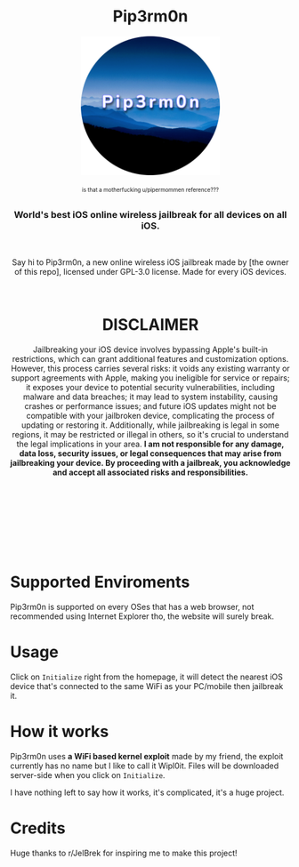 <h1 align="center">Pip3rm0n </h1> 

<p align="center">
  <img src="Pip3rm0n.png" width=250 />
</p>
<p align="center"><sub><sup>is that a motherfucking u/pipermommen reference???</sup></sub></p>

<h3 align="center">World's best iOS online wireless jailbreak for all devices on all iOS.</h3>
<br>

<p align="center">Say hi to Pip3rm0n, a new online wireless iOS jailbreak made by [the owner of this repo], licensed under GPL-3.0 license. Made for every iOS devices.</p>
<br>

<h1 align="center">DISCLAIMER</h1>

<p align="center">Jailbreaking your iOS device involves bypassing Apple's built-in restrictions, which can grant additional features and customization options. However, this process carries several risks: it voids any existing warranty or support agreements with Apple, making you ineligible for service or repairs; it exposes your device to potential security vulnerabilities, including malware and data breaches; it may lead to system instability, causing crashes or performance issues; and future iOS updates might not be compatible with your jailbroken device, complicating the process of updating or restoring it. Additionally, while jailbreaking is legal in some regions, it may be restricted or illegal in others, so it's crucial to understand the legal implications in your area. <b>I am not responsible for any damage, data loss, security issues, or legal consequences that may arise from jailbreaking your device. By proceeding with a jailbreak, you acknowledge and accept all associated risks and responsibilities.</b></p>
<br>
<br>
<br>
<br>
<br>
<br>
<br>

# Supported Enviroments
Pip3rm0n is supported on every OSes that has a web browser, not recommended using Internet Explorer tho, the website will surely break.

# Usage
Click on `Initialize` right from the homepage, it will detect the nearest iOS device that's connected to the same WiFi as your PC/mobile then jailbreak it.

# How it works
Pip3rm0n uses **a WiFi based kernel exploit** made by my friend, the exploit currently has no name but I like to call it Wipl0it.
Files will be downloaded server-side when you click on `Initialize`.

I have nothing left to say how it works, it's complicated, it's a huge project.

# Credits
Huge thanks to r/JelBrek for inspiring me to make this project!
